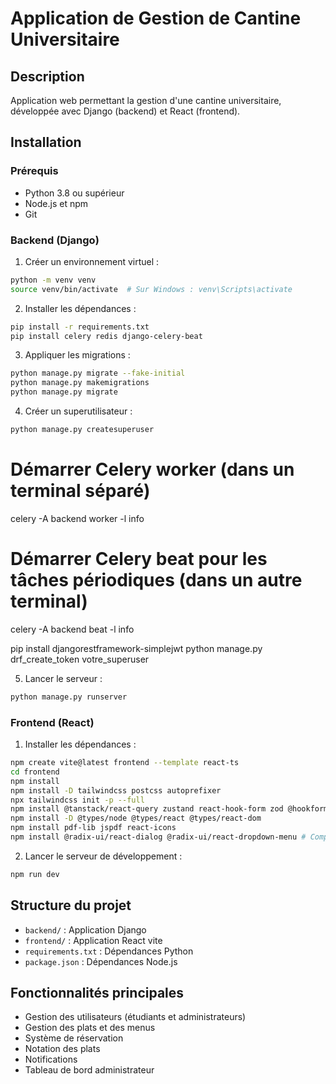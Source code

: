 # Application de Gestion de Cantine Universitaire

## Description
Application web permettant la gestion d'une cantine universitaire, développée avec Django (backend) et React (frontend).

## Installation

### Prérequis
- Python 3.8 ou supérieur
- Node.js et npm
- Git

### Backend (Django)
1. Créer un environnement virtuel :
```bash
python -m venv venv
source venv/bin/activate  # Sur Windows : venv\Scripts\activate
```

2. Installer les dépendances :
```bash
pip install -r requirements.txt
pip install celery redis django-celery-beat
```

3. Appliquer les migrations :
```bash
python manage.py migrate --fake-initial
python manage.py makemigrations
python manage.py migrate
```

4. Créer un superutilisateur :
```bash
python manage.py createsuperuser
```
# Démarrer Celery worker (dans un terminal séparé)
celery -A backend worker -l info

# Démarrer Celery beat pour les tâches périodiques (dans un autre terminal)
celery -A backend beat -l info

pip install djangorestframework-simplejwt
python manage.py drf_create_token votre_superuser

5. Lancer le serveur :
```bash
python manage.py runserver
```

### Frontend (React)
1. Installer les dépendances :
```bash
npm create vite@latest frontend --template react-ts
cd frontend
npm install
npm install -D tailwindcss postcss autoprefixer
npx tailwindcss init -p --full
npm install @tanstack/react-query zustand react-hook-form zod @hookform/resolvers axios react-router-dom date-fns
npm install -D @types/node @types/react @types/react-dom
npm install pdf-lib jspdf react-icons
npm install @radix-ui/react-dialog @radix-ui/react-dropdown-menu # Composants accessibles
```

2. Lancer le serveur de développement :
```bash
npm run dev
```

## Structure du projet
- `backend/` : Application Django
- `frontend/` : Application React vite
- `requirements.txt` : Dépendances Python
- `package.json` : Dépendances Node.js

## Fonctionnalités principales
- Gestion des utilisateurs (étudiants et administrateurs)
- Gestion des plats et des menus
- Système de réservation
- Notation des plats
- Notifications
- Tableau de bord administrateur 